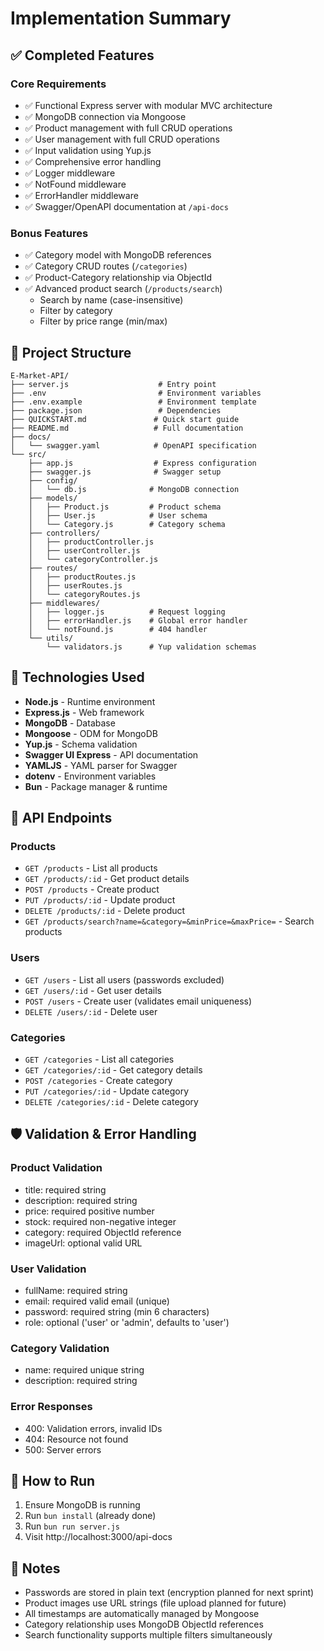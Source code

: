 # Implementation Summary

## ✅ Completed Features

### Core Requirements
- ✅ Functional Express server with modular MVC architecture
- ✅ MongoDB connection via Mongoose
- ✅ Product management with full CRUD operations
- ✅ User management with full CRUD operations
- ✅ Input validation using Yup.js
- ✅ Comprehensive error handling
- ✅ Logger middleware
- ✅ NotFound middleware
- ✅ ErrorHandler middleware
- ✅ Swagger/OpenAPI documentation at `/api-docs`

### Bonus Features
- ✅ Category model with MongoDB references
- ✅ Category CRUD routes (`/categories`)
- ✅ Product-Category relationship via ObjectId
- ✅ Advanced product search (`/products/search`)
  - Search by name (case-insensitive)
  - Filter by category
  - Filter by price range (min/max)

## 📁 Project Structure

```
E-Market-API/
├── server.js                    # Entry point
├── .env                         # Environment variables
├── .env.example                 # Environment template
├── package.json                 # Dependencies
├── QUICKSTART.md               # Quick start guide
├── README.md                   # Full documentation
├── docs/
│   └── swagger.yaml            # OpenAPI specification
└── src/
    ├── app.js                  # Express configuration
    ├── swagger.js              # Swagger setup
    ├── config/
    │   └── db.js              # MongoDB connection
    ├── models/
    │   ├── Product.js         # Product schema
    │   ├── User.js            # User schema
    │   └── Category.js        # Category schema
    ├── controllers/
    │   ├── productController.js
    │   ├── userController.js
    │   └── categoryController.js
    ├── routes/
    │   ├── productRoutes.js
    │   ├── userRoutes.js
    │   └── categoryRoutes.js
    ├── middlewares/
    │   ├── logger.js          # Request logging
    │   ├── errorHandler.js    # Global error handler
    │   └── notFound.js        # 404 handler
    └── utils/
        └── validators.js      # Yup validation schemas
```

## 🔧 Technologies Used

- **Node.js** - Runtime environment
- **Express.js** - Web framework
- **MongoDB** - Database
- **Mongoose** - ODM for MongoDB
- **Yup.js** - Schema validation
- **Swagger UI Express** - API documentation
- **YAMLJS** - YAML parser for Swagger
- **dotenv** - Environment variables
- **Bun** - Package manager & runtime

## 🎯 API Endpoints

### Products
- `GET /products` - List all products
- `GET /products/:id` - Get product details
- `POST /products` - Create product
- `PUT /products/:id` - Update product
- `DELETE /products/:id` - Delete product
- `GET /products/search?name=&category=&minPrice=&maxPrice=` - Search products

### Users
- `GET /users` - List all users (passwords excluded)
- `GET /users/:id` - Get user details
- `POST /users` - Create user (validates email uniqueness)
- `DELETE /users/:id` - Delete user

### Categories
- `GET /categories` - List all categories
- `GET /categories/:id` - Get category details
- `POST /categories` - Create category
- `PUT /categories/:id` - Update category
- `DELETE /categories/:id` - Delete category

## 🛡️ Validation & Error Handling

### Product Validation
- title: required string
- description: required string
- price: required positive number
- stock: required non-negative integer
- category: required ObjectId reference
- imageUrl: optional valid URL

### User Validation
- fullName: required string
- email: required valid email (unique)
- password: required string (min 6 characters)
- role: optional ('user' or 'admin', defaults to 'user')

### Category Validation
- name: required unique string
- description: required string

### Error Responses
- 400: Validation errors, invalid IDs
- 404: Resource not found
- 500: Server errors

## 🚀 How to Run

1. Ensure MongoDB is running
2. Run `bun install` (already done)
3. Run `bun run server.js`
4. Visit http://localhost:3000/api-docs

## 📝 Notes

- Passwords are stored in plain text (encryption planned for next sprint)
- Product images use URL strings (file upload planned for future)
- All timestamps are automatically managed by Mongoose
- Category relationship uses MongoDB ObjectId references
- Search functionality supports multiple filters simultaneously
